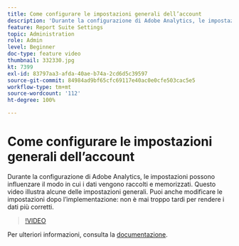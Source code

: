 ```yaml
---
title: Come configurare le impostazioni generali dell’account
description: 'Durante la configurazione di Adobe Analytics, le impostazioni possono influenzare il modo in cui i dati vengono raccolti e memorizzati. Questo video illustra alcune delle impostazioni generali. Puoi anche modificare le impostazioni dopo l’implementazione: non è mai troppo tardi per rendere i dati più corretti.'
feature: Report Suite Settings
topic: Administration
role: Admin
level: Beginner
doc-type: feature video
thumbnail: 332330.jpg
kt: 7399
exl-id: 83797aa3-afda-40ae-b74a-2cd6d5c39597
source-git-commit: 84984ad9bf65cfc69117e40ac0e0cfe503cac5e5
workflow-type: tm+mt
source-wordcount: '112'
ht-degree: 100%

---
```


# Come configurare le impostazioni generali dell’account

Durante la configurazione di Adobe Analytics, le impostazioni possono influenzare il modo in cui i dati vengono raccolti e memorizzati. Questo video illustra alcune delle impostazioni generali. Puoi anche modificare le impostazioni dopo l’implementazione: non è mai troppo tardi per rendere i dati più corretti.

>[!VIDEO](https://video.tv.adobe.com/v/3411507/?quality=12&learn=on&captions=ita)

Per ulteriori informazioni, consulta la [documentazione](https://experienceleague.adobe.com/docs/analytics/admin/admin-tools/general-acct-settings-admin.html?lang=it#admin-tools).
